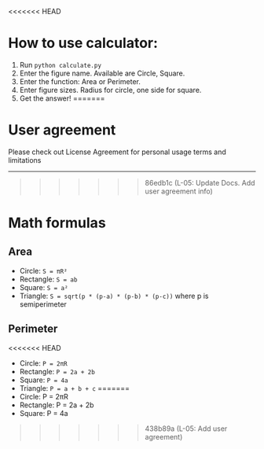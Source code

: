 <<<<<<< HEAD

# How to use calculator:
1. Run `python calculate.py`
2. Enter the figure name. Available are Circle, Square.
3. Enter the function: Area or Perimeter.
4. Enter figure sizes. Radius for circle, one side for square.
5. Get the answer!
=======
# User agreement 

Please check out License Agreement for personal usage terms and limitations

---
>>>>>>> 86edb1c (L-05: Update Docs. Add user agreement info)

# Math formulas
## Area
- Circle: `S = πR²`
- Rectangle: `S = ab`
- Square: `S = a²`
- Triangle: `S = sqrt(p * (p-a) * (p-b) * (p-c))` where p is semiperimeter

## Perimeter
<<<<<<< HEAD
- Circle: `P = 2πR`
- Rectangle: `P = 2a + 2b`
- Square: `P = 4a`
- Triangle: `P = a + b + c`
=======
- Circle: P = 2πR
- Rectangle: P = 2a + 2b
- Square: P = 4a
>>>>>>> 438b89a (L-05: Add user agreement)

